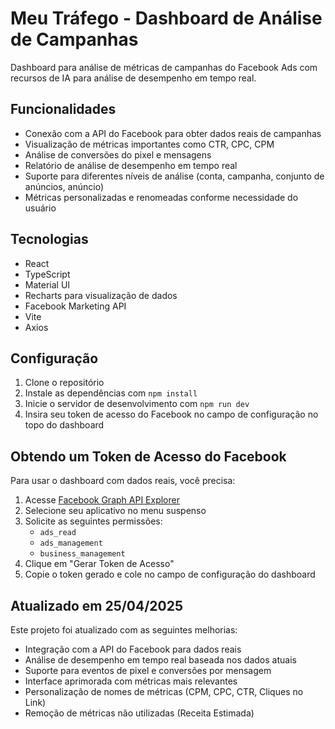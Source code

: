 # Meu Tráfego - Dashboard de Análise de Campanhas

Dashboard para análise de métricas de campanhas do Facebook Ads com recursos de IA para análise de desempenho em tempo real.

## Funcionalidades

- Conexão com a API do Facebook para obter dados reais de campanhas
- Visualização de métricas importantes como CTR, CPC, CPM
- Análise de conversões do pixel e mensagens
- Relatório de análise de desempenho em tempo real
- Suporte para diferentes níveis de análise (conta, campanha, conjunto de anúncios, anúncio)
- Métricas personalizadas e renomeadas conforme necessidade do usuário

## Tecnologias

- React
- TypeScript
- Material UI
- Recharts para visualização de dados
- Facebook Marketing API
- Vite
- Axios

## Configuração

1. Clone o repositório
2. Instale as dependências com `npm install`
3. Inicie o servidor de desenvolvimento com `npm run dev`
4. Insira seu token de acesso do Facebook no campo de configuração no topo do dashboard

## Obtendo um Token de Acesso do Facebook

Para usar o dashboard com dados reais, você precisa:

1. Acesse [Facebook Graph API Explorer](https://developers.facebook.com/tools/explorer/)
2. Selecione seu aplicativo no menu suspenso
3. Solicite as seguintes permissões:
   - `ads_read`
   - `ads_management`
   - `business_management`
4. Clique em "Gerar Token de Acesso"
5. Copie o token gerado e cole no campo de configuração do dashboard

## Atualizado em 25/04/2025

Este projeto foi atualizado com as seguintes melhorias:

- Integração com a API do Facebook para dados reais
- Análise de desempenho em tempo real baseada nos dados atuais
- Suporte para eventos de pixel e conversões por mensagem
- Interface aprimorada com métricas mais relevantes
- Personalização de nomes de métricas (CPM, CPC, CTR, Cliques no Link)
- Remoção de métricas não utilizadas (Receita Estimada)